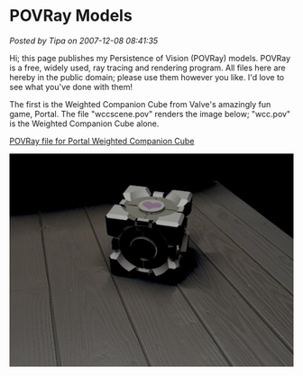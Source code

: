 # POVRay Models

*Posted by Tipa on 2007-12-08 08:41:35*

Hi; this page publishes my Persistence of Vision (POVRay) models. POVRay is a free, widely used, ray tracing and rendering program. All files here are hereby in the public domain; please use them however you like. I'd love to see what you've done with them!

The first is the Weighted Companion Cube from Valve's amazingly fun game, Portal. The file "wccscene.pov" renders the image below; "wcc.pov" is the Weighted Companion Cube alone.

[POVRay file for Portal Weighted Companion Cube](../../../uploads/2007/12/wccfinal.zip "POVRay file for Portal Weighted Companion Cube")

![darkwcc.jpg](../../../uploads/2007/12/darkwcc.jpg)



